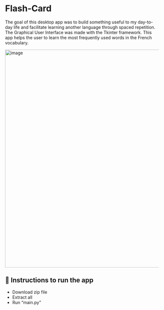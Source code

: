 # Flash-Card
The goal of this desktop app was to build something useful to my day-to-day life and facilitate learning another language through spaced repetition. The Graphical User Interface was made with the Tkinter framework. This app helps the user to learn the most frequently used words in the French vocabulary.

<img width="891" height="714" alt="image" src="https://github.com/user-attachments/assets/22b45d93-3501-4204-bb69-eb01301691eb" />

## 🚀 Instructions to run the app
-	Download zip file
-	Extract all 
-	Run “main.py”

